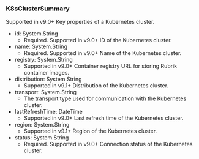 ### K8sClusterSummary
Supported in v9.0+
  Key properties of a Kubernetes cluster.

- id: System.String
  - Required. Supported in v9.0+
  ID of the Kubernetes cluster.
- name: System.String
  - Required. Supported in v9.0+
  Name of the Kubernetes cluster.
- registry: System.String
  - Supported in v9.0+
  Container registry URL for storing Rubrik container images.
- distribution: System.String
  - Supported in v9.1+
  Distribution of the Kubernetes cluster.
- transport: System.String
  - The transport type used for communication with the Kubernetes cluster.
- lastRefreshTime: DateTime
  - Supported in v9.0+
  Last refresh time of the Kubernetes cluster.
- region: System.String
  - Supported in v9.1+
  Region of the Kubernetes cluster.
- status: System.String
  - Required. Supported in v9.0+
  Connection status of the Kubernetes cluster.
